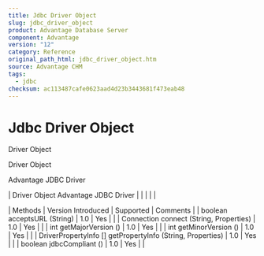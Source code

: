 ```yaml
---
title: Jdbc Driver Object
slug: jdbc_driver_object
product: Advantage Database Server
component: Advantage
version: "12"
category: Reference
original_path_html: jdbc_driver_object.htm
source: Advantage CHM
tags:
  - jdbc
checksum: ac113487cafe0623aad4d23b3443681f473eab48
---
```


# Jdbc Driver Object

Driver Object

Driver Object

Advantage JDBC Driver

| Driver Object  Advantage JDBC Driver |  |  |  |  |

| Methods | Version Introduced | Supported | Comments |
| boolean acceptsURL (String) | 1.0 | Yes |  |
| Connection connect (String, Properties) | 1.0 | Yes |  |
| int getMajorVersion () | 1.0 | Yes |  |
| int getMinorVersion () | 1.0 | Yes |  |
| DriverPropertyInfo [] getPropertyInfo (String, Properties) | 1.0 | Yes |  |
| boolean jdbcCompliant () | 1.0 | Yes |  |
